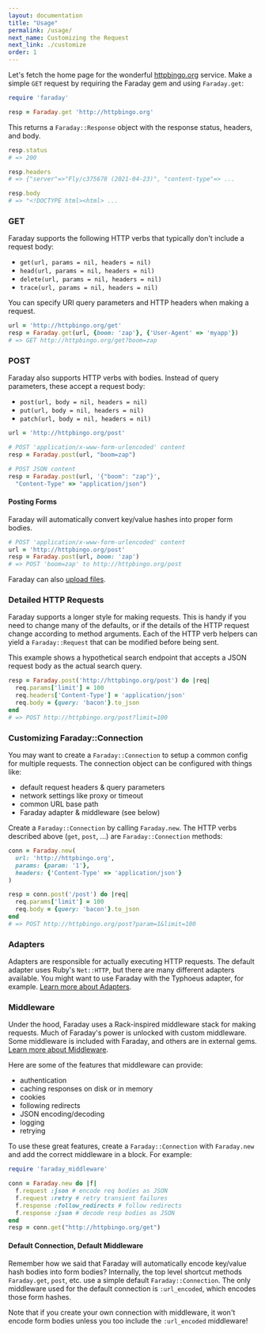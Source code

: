 ```yaml
---
layout: documentation
title: "Usage"
permalink: /usage/
next_name: Customizing the Request
next_link: ./customize
order: 1
---
```


Let's fetch the home page for the wonderful
[httpbingo.org](https://httpbingo.org) service. Make a simple `GET` request by
requiring the Faraday gem and using `Faraday.get`:

```ruby
require 'faraday'

resp = Faraday.get 'http://httpbingo.org'
```

This returns a `Faraday::Response` object with the response status, headers, and
body.

```ruby
resp.status
# => 200

resp.headers
# => {"server"=>"Fly/c375678 (2021-04-23)", "content-type"=> ...

resp.body
# => "<!DOCTYPE html><html> ...
```

### GET

Faraday supports the following HTTP verbs that typically don't include a request
body:

- `get(url, params = nil, headers = nil)`
- `head(url, params = nil, headers = nil)`
- `delete(url, params = nil, headers = nil)`
- `trace(url, params = nil, headers = nil)`

You can specify URI query parameters and HTTP headers when making a request.

```ruby
url = 'http://httpbingo.org/get'
resp = Faraday.get(url, {boom: 'zap'}, {'User-Agent' => 'myapp'})
# => GET http://httpbingo.org/get?boom=zap
```

### POST

Faraday also supports HTTP verbs with bodies. Instead of query parameters, these
accept a request body:

- `post(url, body = nil, headers = nil)`
- `put(url, body = nil, headers = nil)`
- `patch(url, body = nil, headers = nil)`

```ruby
url = 'http://httpbingo.org/post'

# POST 'application/x-www-form-urlencoded' content
resp = Faraday.post(url, "boom=zap")

# POST JSON content
resp = Faraday.post(url, '{"boom": "zap"}',
  "Content-Type" => "application/json")
```

#### Posting Forms

Faraday will automatically convert key/value hashes into proper form bodies.

```ruby
# POST 'application/x-www-form-urlencoded' content
url = 'http://httpbingo.org/post'
resp = Faraday.post(url, boom: 'zap')
# => POST 'boom=zap' to http://httpbingo.org/post
```

Faraday can also [upload files][multipart].

### Detailed HTTP Requests

Faraday supports a longer style for making requests. This is handy if you need
to change many of the defaults, or if the details of the HTTP request change
according to method arguments. Each of the HTTP verb helpers can yield a
`Faraday::Request` that can be modified before being sent.

This example shows a hypothetical search endpoint that accepts a JSON request
body as the actual search query.

```ruby
resp = Faraday.post('http://httpbingo.org/post') do |req|
  req.params['limit'] = 100
  req.headers['Content-Type'] = 'application/json'
  req.body = {query: 'bacon'}.to_json
end
# => POST http://httpbingo.org/post?limit=100
```

### Customizing Faraday::Connection

You may want to create a `Faraday::Connection` to setup a common config for
multiple requests. The connection object can be configured with things like:

- default request headers & query parameters
- network settings like proxy or timeout
- common URL base path
- Faraday adapter & middleware (see below)

Create a `Faraday::Connection` by calling `Faraday.new`. The HTTP verbs
described above (`get`, `post`, ...) are `Faraday::Connection` methods:

```ruby
conn = Faraday.new(
  url: 'http://httpbingo.org',
  params: {param: '1'},
  headers: {'Content-Type' => 'application/json'}
)

resp = conn.post('/post') do |req|
  req.params['limit'] = 100
  req.body = {query: 'bacon'}.to_json
end
# => POST http://httpbingo.org/post?param=1&limit=100
```

### Adapters

Adapters are responsible for actually executing HTTP requests. The default
adapter uses Ruby's `Net::HTTP`, but there are many different adapters
available. You might want to use Faraday with the Typhoeus adapter, for example.
[Learn more about Adapters](../adapters).

### Middleware

Under the hood, Faraday uses a Rack-inspired middleware stack for making
requests. Much of Faraday's power is unlocked with custom middleware. Some
middleware is included with Faraday, and others are in external gems. [Learn
more about Middleware](../middleware).

Here are some of the features that middleware can provide:

- authentication
- caching responses on disk or in memory
- cookies
- following redirects
- JSON encoding/decoding
- logging
- retrying

To use these great features, create a `Faraday::Connection` with `Faraday.new`
and add the correct middleware in a block. For example:

```ruby
require 'faraday_middleware'

conn = Faraday.new do |f|
  f.request :json # encode req bodies as JSON
  f.request :retry # retry transient failures
  f.response :follow_redirects # follow redirects
  f.response :json # decode resp bodies as JSON
end
resp = conn.get("http://httpbingo.org/get")
```

#### Default Connection, Default Middleware

Remember how we said that Faraday will automatically encode key/value hash
bodies into form bodies? Internally, the top level shortcut methods
`Faraday.get`, `post`, etc. use a simple default `Faraday::Connection`. The only
middleware used for the default connection is `:url_encoded`, which encodes
those form hashes.

Note that if you create your own connection with middleware, it won't encode
form bodies unless you too include the `:url_encoded` middleware!

[encoding]: ../middleware/url-encoded
[multipart]: ../middleware/multipart
